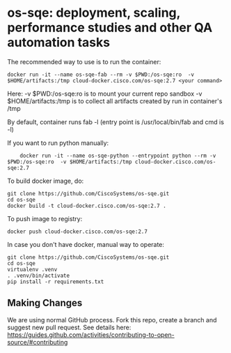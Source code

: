 os-sqe: deployment, scaling, performance studies and other QA automation tasks
=============

The recommended way to use is to run the container:

    docker run -it --name os-sqe-fab --rm -v $PWD:/os-sqe:ro  -v $HOME/artifacts:/tmp cloud-docker.cisco.com/os-sqe:2.7 <your command>

Here:
    -v $PWD:/os-sqe:ro is to mount your current repo sandbox
    -v $HOME/artifacts:/tmp is to collect all artifacts created by run in container's /tmp


By default, container runs fab -l (entry point is /usr/local/bin/fab and cmd is -l)


If you want to run python manually:

        docker run -it --name os-sqe-python --entrypoint python --rm -v $PWD:/os-sqe:ro  -v $HOME/artifacts:/tmp cloud-docker.cisco.com/os-sqe:2.7

To build docker image, do:

    git clone https://github.com/CiscoSystems/os-sqe.git
    cd os-sqe
    docker build -t cloud-docker.cisco.com/os-sqe:2.7 .

To push image to registry:

    docker push cloud-docker.cisco.com/os-sqe:2.7

In case you don't have docker, manual way to operate:

    git clone https://github.com/CiscoSystems/os-sqe.git
    cd os-sqe
    virtualenv .venv
    . .venv/bin/activate
    pip install -r requirements.txt

Making Changes
---------------

We are using normal GitHub process. Fork this repo, create a branch and suggest new pull request.
See details here: https://guides.github.com/activities/contributing-to-open-source/#contributing
